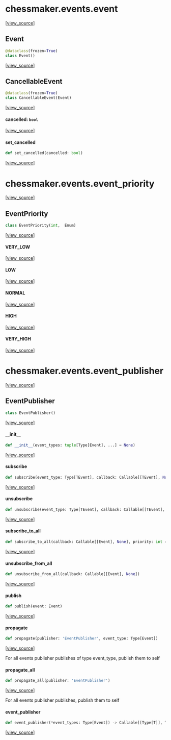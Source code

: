 <a id="chessmaker.events.event"></a>

# chessmaker.events.event

[[view_source]](https://github.com/WolfDWyc/ChessMaker/blob/c9884fe15fb48873a51b855d661dad2103a0857d/chessmaker\events\event.py#L1)

<a id="chessmaker.events.event.Event"></a>

## Event

```python
@dataclass(frozen=True)
class Event()
```

[[view_source]](https://github.com/WolfDWyc/ChessMaker/blob/c9884fe15fb48873a51b855d661dad2103a0857d/chessmaker\events\event.py#L5)

<a id="chessmaker.events.event.CancellableEvent"></a>

## CancellableEvent

```python
@dataclass(frozen=True)
class CancellableEvent(Event)
```

[[view_source]](https://github.com/WolfDWyc/ChessMaker/blob/c9884fe15fb48873a51b855d661dad2103a0857d/chessmaker\events\event.py#L10)

<a id="chessmaker.events.event.CancellableEvent.cancelled"></a>

#### cancelled: `bool`

[[view_source]](https://github.com/WolfDWyc/ChessMaker/blob/c9884fe15fb48873a51b855d661dad2103a0857d/chessmaker\events\event.py#L11)

<a id="chessmaker.events.event.CancellableEvent.set_cancelled"></a>

#### set\_cancelled

```python
def set_cancelled(cancelled: bool)
```

[[view_source]](https://github.com/WolfDWyc/ChessMaker/blob/c9884fe15fb48873a51b855d661dad2103a0857d/chessmaker\events\event.py#L13)

<a id="chessmaker.events.event_priority"></a>

# chessmaker.events.event\_priority

[[view_source]](https://github.com/WolfDWyc/ChessMaker/blob/c9884fe15fb48873a51b855d661dad2103a0857d/chessmaker\events\event_priority.py#L1)

<a id="chessmaker.events.event_priority.EventPriority"></a>

## EventPriority

```python
class EventPriority(int,  Enum)
```

[[view_source]](https://github.com/WolfDWyc/ChessMaker/blob/c9884fe15fb48873a51b855d661dad2103a0857d/chessmaker\events\event_priority.py#L4)

<a id="chessmaker.events.event_priority.EventPriority.VERY_LOW"></a>

#### VERY\_LOW

[[view_source]](https://github.com/WolfDWyc/ChessMaker/blob/c9884fe15fb48873a51b855d661dad2103a0857d/chessmaker\events\event_priority.py#L5)

<a id="chessmaker.events.event_priority.EventPriority.LOW"></a>

#### LOW

[[view_source]](https://github.com/WolfDWyc/ChessMaker/blob/c9884fe15fb48873a51b855d661dad2103a0857d/chessmaker\events\event_priority.py#L6)

<a id="chessmaker.events.event_priority.EventPriority.NORMAL"></a>

#### NORMAL

[[view_source]](https://github.com/WolfDWyc/ChessMaker/blob/c9884fe15fb48873a51b855d661dad2103a0857d/chessmaker\events\event_priority.py#L7)

<a id="chessmaker.events.event_priority.EventPriority.HIGH"></a>

#### HIGH

[[view_source]](https://github.com/WolfDWyc/ChessMaker/blob/c9884fe15fb48873a51b855d661dad2103a0857d/chessmaker\events\event_priority.py#L8)

<a id="chessmaker.events.event_priority.EventPriority.VERY_HIGH"></a>

#### VERY\_HIGH

[[view_source]](https://github.com/WolfDWyc/ChessMaker/blob/c9884fe15fb48873a51b855d661dad2103a0857d/chessmaker\events\event_priority.py#L9)

<a id="chessmaker.events.event_publisher"></a>

# chessmaker.events.event\_publisher

[[view_source]](https://github.com/WolfDWyc/ChessMaker/blob/c9884fe15fb48873a51b855d661dad2103a0857d/chessmaker\events\event_publisher.py#L1)

<a id="chessmaker.events.event_publisher.EventPublisher"></a>

## EventPublisher

```python
class EventPublisher()
```

[[view_source]](https://github.com/WolfDWyc/ChessMaker/blob/c9884fe15fb48873a51b855d661dad2103a0857d/chessmaker\events\event_publisher.py#L18)

<a id="chessmaker.events.event_publisher.EventPublisher.__init__"></a>

#### \_\_init\_\_

```python
def __init__(event_types: tuple[Type[Event], ...] = None)
```

[[view_source]](https://github.com/WolfDWyc/ChessMaker/blob/c9884fe15fb48873a51b855d661dad2103a0857d/chessmaker\events\event_publisher.py#L19)

<a id="chessmaker.events.event_publisher.EventPublisher.subscribe"></a>

#### subscribe

```python
def subscribe(event_type: Type[TEvent], callback: Callable[[TEvent], None], priority: int = EventPriority.NORMAL)
```

[[view_source]](https://github.com/WolfDWyc/ChessMaker/blob/c9884fe15fb48873a51b855d661dad2103a0857d/chessmaker\events\event_publisher.py#L27)

<a id="chessmaker.events.event_publisher.EventPublisher.unsubscribe"></a>

#### unsubscribe

```python
def unsubscribe(event_type: Type[TEvent], callback: Callable[[TEvent], None])
```

[[view_source]](https://github.com/WolfDWyc/ChessMaker/blob/c9884fe15fb48873a51b855d661dad2103a0857d/chessmaker\events\event_publisher.py#L34)

<a id="chessmaker.events.event_publisher.EventPublisher.subscribe_to_all"></a>

#### subscribe\_to\_all

```python
def subscribe_to_all(callback: Callable[[Event], None], priority: int = EventPriority.NORMAL)
```

[[view_source]](https://github.com/WolfDWyc/ChessMaker/blob/c9884fe15fb48873a51b855d661dad2103a0857d/chessmaker\events\event_publisher.py#L38)

<a id="chessmaker.events.event_publisher.EventPublisher.unsubscribe_from_all"></a>

#### unsubscribe\_from\_all

```python
def unsubscribe_from_all(callback: Callable[[Event], None])
```

[[view_source]](https://github.com/WolfDWyc/ChessMaker/blob/c9884fe15fb48873a51b855d661dad2103a0857d/chessmaker\events\event_publisher.py#L42)

<a id="chessmaker.events.event_publisher.EventPublisher.publish"></a>

#### publish

```python
def publish(event: Event)
```

[[view_source]](https://github.com/WolfDWyc/ChessMaker/blob/c9884fe15fb48873a51b855d661dad2103a0857d/chessmaker\events\event_publisher.py#L46)

<a id="chessmaker.events.event_publisher.EventPublisher.propagate"></a>

#### propagate

```python
def propagate(publisher: 'EventPublisher', event_type: Type[Event])
```

[[view_source]](https://github.com/WolfDWyc/ChessMaker/blob/c9884fe15fb48873a51b855d661dad2103a0857d/chessmaker\events\event_publisher.py#L50)

For all events publisher publishes of type event_type, publish them to self

<a id="chessmaker.events.event_publisher.EventPublisher.propagate_all"></a>

#### propagate\_all

```python
def propagate_all(publisher: 'EventPublisher')
```

[[view_source]](https://github.com/WolfDWyc/ChessMaker/blob/c9884fe15fb48873a51b855d661dad2103a0857d/chessmaker\events\event_publisher.py#L56)

For all events publisher publishes, publish them to self

<a id="chessmaker.events.event_publisher.event_publisher"></a>

#### event\_publisher

```python
def event_publisher(*event_types: Type[Event]) -> Callable[[Type[T]], Type[T] | Type[EventPublisher]]
```

[[view_source]](https://github.com/WolfDWyc/ChessMaker/blob/c9884fe15fb48873a51b855d661dad2103a0857d/chessmaker\events\event_publisher.py#L67)

